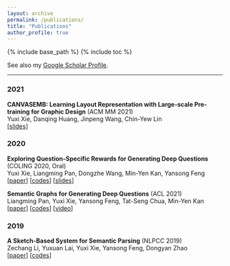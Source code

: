 ```yaml
---
layout: archive
permalink: /publications/
title: "Publications"
author_profile: true
---
```


{% include base_path %}
{% include toc %}

See also my [Google Scholar Profile](https://scholar.google.com/citations?user=LNLECx0AAAAJ&hl).

---

### 2021
**CANVASEMB: Learning Layout Representation with Large-scale Pre-training for Graphic Design** (ACM MM 2021)    
Yuxi Xie, Danqing Huang, Jinpeng Wang, Chin-Yew Lin   
[[slides](https://docs.google.com/presentation/d/1JxozAgOTkF3cqHXK7r34ihlTy-nvxwIfXtCSZs9mz7U/edit?usp=sharing)]

### 2020
**Exploring Question-Specific Rewards for Generating Deep Questions** (COLING 2020, Oral)   
Yuxi Xie, Liangming Pan, Dongzhe Wang, Min-Yen Kan, Yansong Feng    
[[paper](https://aclanthology.org/2020.coling-main.228.pdf)] [[codes](https://github.com/YuxiXie/RL-for-Question-Generation)] [[slides](https://github.com/YuxiXie/RL-for-Question-Generation/blob/main/doc/%E3%80%90SLIDES%E3%80%91Exploring%20Question-Specific%20Rewards%20for%20Generating%20Deep%20Questions.pdf)]      

**Semantic Graphs for Generating Deep Questions** (ACL 2021)    
Liangming Pan, Yuxi Xie, Yansong Feng, Tat-Seng Chua, Min-Yen Kan   
[[paper](https://aclanthology.org/2020.acl-main.135.pdf)] [[codes](https://github.com/YuxiXie/SG-Deep-Question-Generation)] [[video](http://slideslive.com/38929018)]       


### 2019
**A Sketch-Based System for Semantic Parsing** (NLPCC 2019)   
Zechang Li, Yuxuan Lai, Yuxi Xie, Yansong Feng, Dongyan Zhao    
[[paper](https://arxiv.org/pdf/1909.00574.pdf)] [[codes](https://github.com/zechagl/NLPCC2019-Semantic-Parsing)]       
